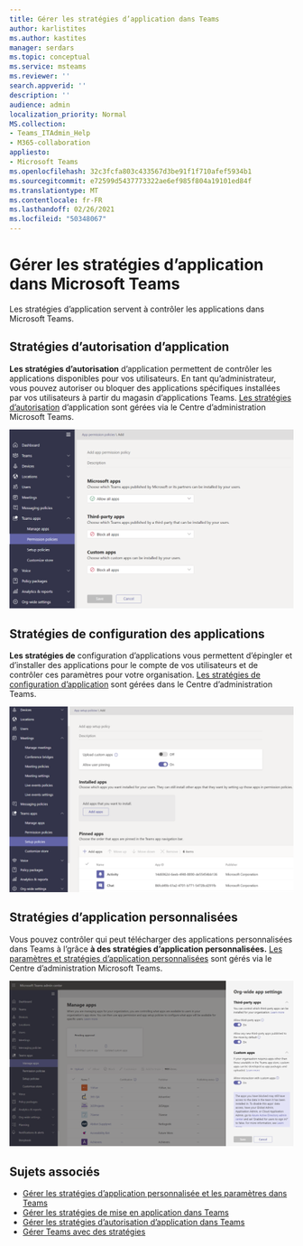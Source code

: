 ```yaml
---
title: Gérer les stratégies d’application dans Teams
author: karlistites
ms.author: kastites
manager: serdars
ms.topic: conceptual
ms.service: msteams
ms.reviewer: ''
search.appverid: ''
description: ''
audience: admin
localization_priority: Normal
MS.collection:
- Teams_ITAdmin_Help
- M365-collaboration
appliesto:
- Microsoft Teams
ms.openlocfilehash: 32c3fcfa803c433567d3be91f1f710afef5934b1
ms.sourcegitcommit: e72599d5437773322ae6ef985f804a19101ed84f
ms.translationtype: MT
ms.contentlocale: fr-FR
ms.lasthandoff: 02/26/2021
ms.locfileid: "50348067"
---
```

# <a name="manage-app-policies-in-microsoft-teams"></a>Gérer les stratégies d’application dans Microsoft Teams

Les stratégies d’application servent à contrôler les applications dans Microsoft Teams.

## <a name="app-permission-policies"></a>Stratégies d’autorisation d’application

**Les stratégies d’autorisation** d’application permettent de contrôler les applications disponibles pour vos utilisateurs. En tant qu’administrateur, vous pouvez autoriser ou bloquer des applications spécifiques installées par vos utilisateurs à partir du magasin d’applications Teams. [Les stratégies d’autorisation](teams-app-permission-policies.md) d’application sont gérées via le Centre d’administration Microsoft Teams.

![Capture d’écran de la stratégie d’autorisation d’application.](media/app-permission-policy.png)

## <a name="app-setup-policies"></a>Stratégies de configuration des applications

**Les stratégies de** configuration d’applications vous permettent d’épingler et d’installer des applications pour le compte de vos utilisateurs et de contrôler ces paramètres pour votre organisation. [Les stratégies de configuration d’application](teams-app-setup-policies.md) sont gérées dans le Centre d’administration Teams.

![Capture d’écran de la stratégie de configuration de l’application dans le Centre d’administration Teams.](media/app-setup-policy.png)

## <a name="custom-app-policies"></a>Stratégies d’application personnalisées

Vous pouvez contrôler qui peut télécharger des applications personnalisées dans Teams à l’grâce **à des stratégies d’application personnalisées.** [Les paramètres et stratégies d’application personnalisées](teams-custom-app-policies-and-settings.md) sont gérés via le Centre d’administration Microsoft Teams.

![Capture d’écran de la stratégie d’application personnalisée.](media/custom-app-policy.png)

## <a name="related-topics"></a>Sujets associés

* [Gérer les stratégies d’application personnalisée et les paramètres dans Teams](teams-custom-app-policies-and-settings.md)
* [Gérer les stratégies de mise en application dans Teams](teams-app-setup-policies.md)
* [Gérer les stratégies d’autorisation d’application dans Teams](teams-app-permission-policies.md)
* [Gérer Teams avec des stratégies](manage-teams-with-policies.md)

